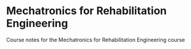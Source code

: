# Mechatronics for Rehabilitation Engineering

Course notes for the Mechatronics for Rehabilitation Engineering course
